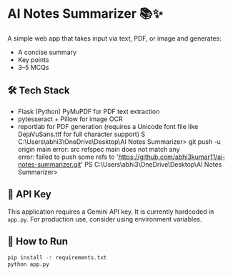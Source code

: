 # AI Notes Summarizer 📚✨

A simple web app that takes input via text, PDF, or image and generates:
- A concise summary
- Key points
- 3–5 MCQs

## 🛠 Tech Stack
- Flask (Python)
 PyMuPDF for PDF text extraction
- pytesseract + Pillow for image OCR
- reportlab for PDF generation (requires a Unicode font file like DejaVuSans.ttf for full character support)
S C:\Users\abhi3\OneDrive\Desktop\AI Notes Summarizer> git push -u origin main
error: src refspec main does not match any                                                     
error: failed to push some refs to 'https://github.com/abhi3kumar11/ai-notes-summarizer.git'
PS C:\Users\abhi3\OneDrive\Desktop\AI Notes Summarizer> 
## 🔑 API Key
This application requires a Gemini API key. It is currently hardcoded in `app.py`. For production use, consider using environment variables.

## 🚀 How to Run
```bash
pip install -r requirements.txt
python app.py
